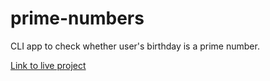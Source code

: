 # prime-numbers
 CLI app to check whether user's birthday is a prime number.


[Link to live project](https://birthyear-prime.netlify.app/)
